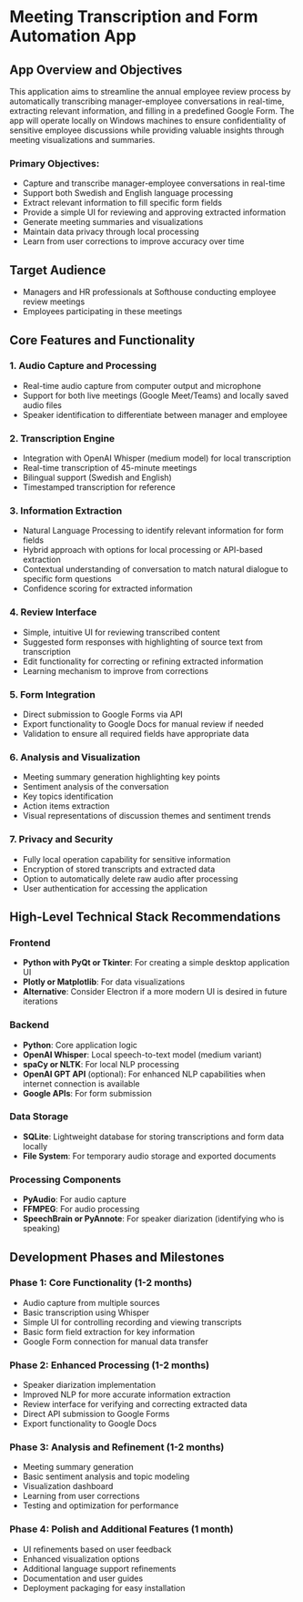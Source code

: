 # Meeting Transcription and Form Automation App

## App Overview and Objectives

This application aims to streamline the annual employee review process by automatically transcribing manager-employee conversations in real-time, extracting relevant information, and filling in a predefined Google Form. The app will operate locally on Windows machines to ensure confidentiality of sensitive employee discussions while providing valuable insights through meeting visualizations and summaries.

### Primary Objectives:
- Capture and transcribe manager-employee conversations in real-time
- Support both Swedish and English language processing
- Extract relevant information to fill specific form fields
- Provide a simple UI for reviewing and approving extracted information
- Generate meeting summaries and visualizations
- Maintain data privacy through local processing
- Learn from user corrections to improve accuracy over time

## Target Audience
- Managers and HR professionals at Softhouse conducting employee review meetings
- Employees participating in these meetings

## Core Features and Functionality

### 1. Audio Capture and Processing
- Real-time audio capture from computer output and microphone
- Support for both live meetings (Google Meet/Teams) and locally saved audio files
- Speaker identification to differentiate between manager and employee

### 2. Transcription Engine
- Integration with OpenAI Whisper (medium model) for local transcription
- Real-time transcription of 45-minute meetings
- Bilingual support (Swedish and English)
- Timestamped transcription for reference

### 3. Information Extraction
- Natural Language Processing to identify relevant information for form fields
- Hybrid approach with options for local processing or API-based extraction
- Contextual understanding of conversation to match natural dialogue to specific form questions
- Confidence scoring for extracted information

### 4. Review Interface
- Simple, intuitive UI for reviewing transcribed content
- Suggested form responses with highlighting of source text from transcription
- Edit functionality for correcting or refining extracted information
- Learning mechanism to improve from corrections

### 5. Form Integration
- Direct submission to Google Forms via API
- Export functionality to Google Docs for manual review if needed
- Validation to ensure all required fields have appropriate data

### 6. Analysis and Visualization
- Meeting summary generation highlighting key points
- Sentiment analysis of the conversation
- Key topics identification
- Action items extraction
- Visual representations of discussion themes and sentiment trends

### 7. Privacy and Security
- Fully local operation capability for sensitive information
- Encryption of stored transcripts and extracted data
- Option to automatically delete raw audio after processing
- User authentication for accessing the application

## High-Level Technical Stack Recommendations

### Frontend
- **Python with PyQt or Tkinter**: For creating a simple desktop application UI
- **Plotly or Matplotlib**: For data visualizations
- **Alternative**: Consider Electron if a more modern UI is desired in future iterations

### Backend
- **Python**: Core application logic
- **OpenAI Whisper**: Local speech-to-text model (medium variant)
- **spaCy or NLTK**: For local NLP processing
- **OpenAI GPT API** (optional): For enhanced NLP capabilities when internet connection is available
- **Google APIs**: For form submission

### Data Storage
- **SQLite**: Lightweight database for storing transcriptions and form data locally
- **File System**: For temporary audio storage and exported documents

### Processing Components
- **PyAudio**: For audio capture
- **FFMPEG**: For audio processing
- **SpeechBrain or PyAnnote**: For speaker diarization (identifying who is speaking)

## Development Phases and Milestones

### Phase 1: Core Functionality (1-2 months)
- Audio capture from multiple sources
- Basic transcription using Whisper
- Simple UI for controlling recording and viewing transcripts
- Basic form field extraction for key information
- Google Form connection for manual data transfer

### Phase 2: Enhanced Processing (1-2 months)
- Speaker diarization implementation
- Improved NLP for more accurate information extraction
- Review interface for verifying and correcting extracted data
- Direct API submission to Google Forms
- Export functionality to Google Docs

### Phase 3: Analysis and Refinement (1-2 months)
- Meeting summary generation
- Basic sentiment analysis and topic modeling
- Visualization dashboard
- Learning from user corrections
- Testing and optimization for performance

### Phase 4: Polish and Additional Features (1 month)
- UI refinements based on user feedback
- Enhanced visualization options
- Additional language support refinements
- Documentation and user guides
- Deployment packaging for easy installation